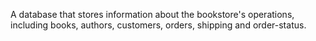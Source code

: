  A database that stores information about the bookstore's operations, including books, authors, customers, orders, shipping and order-status.
